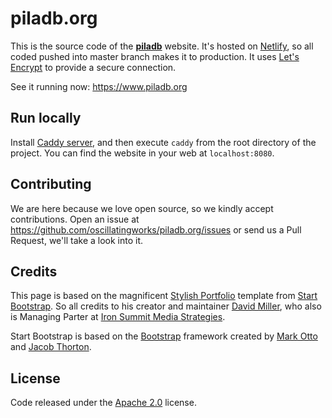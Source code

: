 piladb.org
==========

This is the source code of the [**piladb**](https://github.com/fern4lvarez/piladb) website. It's
hosted on [Netlify](https://www.netlify.com/), so all coded pushed
into master branch makes it to production. It uses [Let's Encrypt](https://letsencrypt.org)
to provide a secure connection.

See it running now: https://www.piladb.org

Run locally
-----------

Install [Caddy server](https://caddyserver.com), and then execute `caddy` from
the root directory of the project. You can find the website in your
web at `localhost:8080`.

Contributing
------------

We are here because we love open source, so we kindly accept contributions.
Open an issue at https://github.com/oscillatingworks/piladb.org/issues or send
us a Pull Request, we'll take a look into it.

Credits
-------

This page is based on the magnificent [Stylish Portfolio](http://startbootstrap.com/template-overviews/stylish-portfolio/)
template from [Start Bootstrap](http://startbootstrap.com/). So all credits to his creator
and maintainer [David Miller](https://twitter.com/davidmillerskt), who also is Managing Parter
at [Iron Summit Media Strategies](http://www.ironsummitmedia.com/).

Start Bootstrap is based on the [Bootstrap](http://getbootstrap.com/) framework created
by [Mark Otto](https://twitter.com/mdo) and [Jacob Thorton](https://twitter.com/fat).

License
-------

Code released under the [Apache 2.0](https://github.com/oscillatingworks/piladb.org/blob/master/LICENSE) license.
